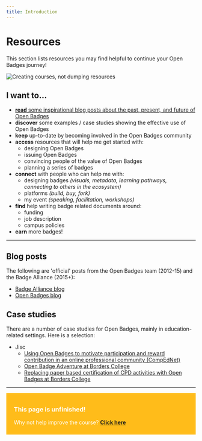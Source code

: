```yaml
---
title: Introduction
---
```


# Resources

This section lists resources you may find helpful to continue your Open Badges journey!

<img src="{{ site.baseurl }}/img/visual-thinkery/learning-technologist.png" alt="Creating courses, not dumping resources">


## I want to...

* [**read** some inspirational blog posts about the past, present, and future of Open Badges](#blogposts)
* **discover** some examples / case studies showing the effective use of Open Badges
* **keep** up-to-date by becoming involved in the Open Badges community
* **access** resources that will help me get started with: 
     * designing Open Badges
     * issuing Open Badges
     * convincing people of the value of Open Badges
     * planning a series of badges
* **connect** with people who can help me with:
     * designing badges *(visuals, metadata, learning pathways, connecting to others in the ecosystem)*
     * platforms *(build, buy, fork)*
     * my event *(speaking, facilitation, workshops)*
* **find** help writing badge related documents around:
     * funding
     * job description
     * campus policies
* **earn** more badges!


-----
<a name="blogposts"></a>
## Blog posts
The following are 'official' posts from the Open Badges team (2012-15) and the Badge Alliance (2015+):

* [Badge Alliance blog](https://medium.com/badge-alliance)
* [Open Badges blog](http://openbadges.tumblr.com)


<a name="case-studies"></a>
## Case studies
There are a number of case studies for Open Badges, mainly in education-related settings. Here is a selection:

* Jisc
     * [Using Open Badges to motivate participation and reward contribution in an online professional community (CompEdNet)](http://www.rsc-scotland.org/?p=1613)
     * [Open Badge Adventure at Borders College](http://www.rsc-scotland.org/?p=2454)
     * [Replacing paper based certification of CPD activities with Open Badges at Borders College](http://www.rsc-scotland.org/?p=3805)

-----

<div style="background:#FFBC1A; padding:10px; padding-left:20px; color:white;">
<h3>This page is unfinished!</h3>
<p>Why not help improve the course? <strong><a href="https://github.com/thinkoutloudclub/badge-course/wiki/Help-improve-the-Open-Badges-101-course">Click here</a></strong></p>
</div>
